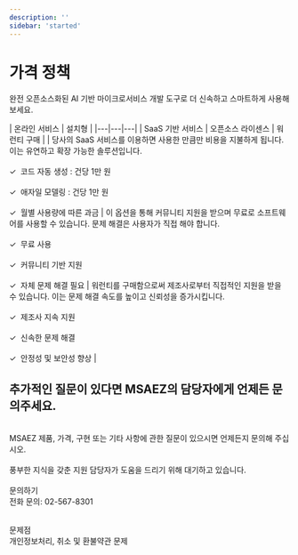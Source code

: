 ```yaml
---
description: ''
sidebar: 'started'
---
```


# 가격 정책

완전 오픈소스화된 AI 기반 마이크로서비스 개발 도구로 더 신속하고 스마트하게 사용해보세요.

| 온라인 서비스 | 설치형 |
|---|---|---|
| SaaS 기반 서비스 | 오픈소스 라이센스 | 워런티 구매 |
| 당사의 SaaS 서비스를 이용하면 사용한 만큼만 비용을 지불하게 됩니다. 이는 유연하고 확장 가능한 솔루션입니다.<br><br>✓&nbsp;&nbsp;코드 자동 생성 : 건당 1만 원<br><br>✓&nbsp;&nbsp;애자일 모델링 : 건당 1만 원<br><br>✓&nbsp;&nbsp;월별 사용량에 따른 과금 | 이 옵션을 통해 커뮤니티 지원을 받으며 무료로 소프트웨어를 사용할 수 있습니다. 문제 해결은 사용자가 직접 해야 합니다.<br><br>✓&nbsp;&nbsp;무료 사용<br><br>✓&nbsp;&nbsp;커뮤니티 기반 지원<br><br>✓&nbsp;&nbsp;자체 문제 해결 필요 | 워런티를 구매함으로써 제조사로부터 직접적인 지원을 받을 수 있습니다. 이는 문제 해결 속도를 높이고 신뢰성을 증가시킵니다.<br><br>✓&nbsp;&nbsp;제조사 지속 지원<br><br>✓&nbsp;&nbsp;신속한 문제 해결<br><br>✓&nbsp;&nbsp;안정성 및 보안성 향상 |

<h2>추가적인 질문이 있다면 MSAEZ의 담당자에게 언제든 문의주세요.</h2><br>
MSAEZ 제품, 가격, 구현 또는 기타 사항에 관한 질문이 있으시면 언제든지 문의해 주십시오. <br><br>
풍부한 지식을 갖춘 지원 담당자가 도움을 드리기 위해 대기하고 있습니다.<br><br>
문의하기<br>
전화 문의: 02-567-8301
<br>
<br>

문제점<br>
개인정보처리, 취소 및 환불약관 문제
